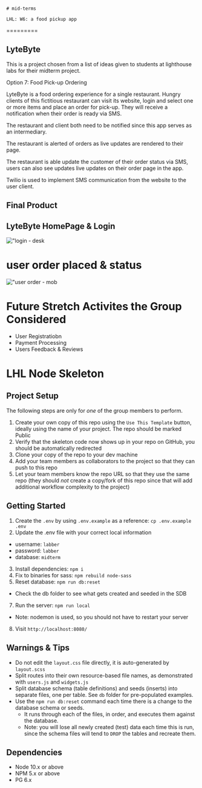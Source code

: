                                                                                      # mid-terms
                                                                                     LHL: W6: a food pickup app 
=========

## LyteByte

This is a project chosen from a list of ideas given to students at lighthouse labs for their midterm project.

Option 7: Food Pick-up Ordering

LyteByte is a food ordering experience for a single restaurant. Hungry clients of this fictitious restaurant can visit its website, login and select one or more items and place an order for pick-up. They will receive a notification when their order is ready via SMS.

The restaurant and client both need to be notified since this app serves as an intermediary.

The restaurant is alerted of orders as live updates are rendered to their page.

The restaurant is able update the customer of their order status via SMS, users can also see updates live updates on their order page in the app.  
 
Twilio is used to implement SMS communication from the website to the user client.


## Final Product

## LyteByte HomePage & Login 
!["login - desk](https://github.com/drystar/LyteByte/blob/master/docs/login-desk.png?raw=true)

# user order placed & status
!["user order - mob](https://github.com/drystar/LyteByte/blob/master/docs/order-status-mob.png?raw=true)


Future Stretch Activites the Group Considered
=========

- User Registratiobn 
- Payment Processing 
- Users Feedback & Reviews



LHL Node Skeleton
=========

## Project Setup

The following steps are only for _one_ of the group members to perform.

1. Create your own copy of this repo using the `Use This Template` button, ideally using the name of your project. The repo should be marked Public
2. Verify that the skeleton code now shows up in your repo on GitHub, you should be automatically redirected
3. Clone your copy of the repo to your dev machine
4. Add your team members as collaborators to the project so that they can push to this repo
5. Let your team members know the repo URL so that they use the same repo (they should _not_ create a copy/fork of this repo since that will add additional workflow complexity to the project)


## Getting Started

1. Create the `.env` by using `.env.example` as a reference: `cp .env.example .env`
2. Update the .env file with your correct local information 
  - username: `labber` 
  - password: `labber` 
  - database: `midterm`
3. Install dependencies: `npm i`
4. Fix to binaries for sass: `npm rebuild node-sass`
5. Reset database: `npm run db:reset`
  - Check the db folder to see what gets created and seeded in the SDB
7. Run the server: `npm run local`
  - Note: nodemon is used, so you should not have to restart your server
8. Visit `http://localhost:8080/`

## Warnings & Tips

- Do not edit the `layout.css` file directly, it is auto-generated by `layout.scss`
- Split routes into their own resource-based file names, as demonstrated with `users.js` and `widgets.js`
- Split database schema (table definitions) and seeds (inserts) into separate files, one per table. See `db` folder for pre-populated examples. 
- Use the `npm run db:reset` command each time there is a change to the database schema or seeds. 
  - It runs through each of the files, in order, and executes them against the database. 
  - Note: you will lose all newly created (test) data each time this is run, since the schema files will tend to `DROP` the tables and recreate them.

## Dependencies

- Node 10.x or above
- NPM 5.x or above
- PG 6.x
